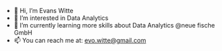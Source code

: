 - 👋 Hi, I’m Evans Witte
- 👀 I’m interested in Data Analytics
- 🌱 I’m currently learning more skills about Data Analytics @neue fische GmbH
- 📫 You can reach me at: evo.witte@gmail.com

<!---
EvansWitte/EvansWitte is a ✨ special ✨ repository because its `README.md` (this file) appears on your GitHub profile.
You can click the Preview link to take a look at your changes.
--->
